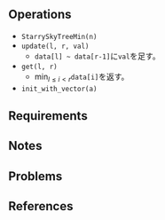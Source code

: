 ## Operations

- `StarrySkyTreeMin(n)`
- `update(l, r, val)`
	- `data[l] ~ data[r-1]`に`val`を足す。
- `get(l, r)`
	- $\min_{l \le i \lt r}$`data[i]`を返す。
- `init_with_vector(a)`

## Requirements

## Notes

## Problems

## References
